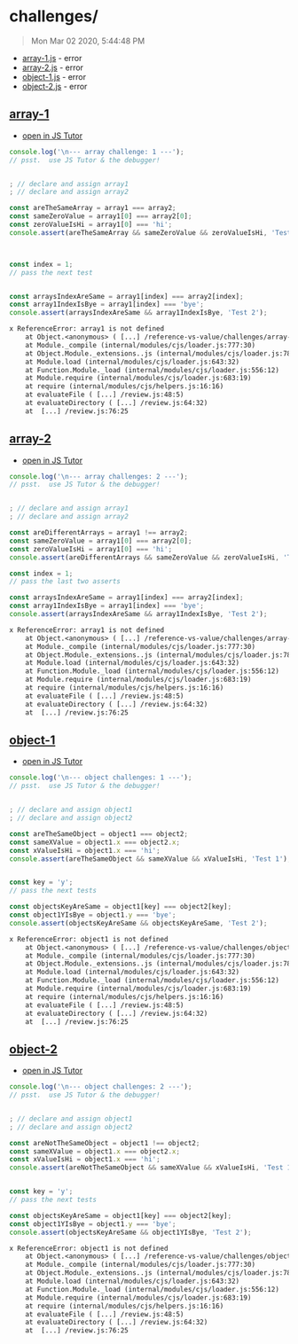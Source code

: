 # challenges/

> Mon Mar 02 2020, 5:44:48 PM

* [array-1.js](#array-1) - error
* [array-2.js](#array-2) - error
* [object-1.js](#object-1) - error
* [object-2.js](#object-2) - error

## [array-1](./array-1.js)

* [open in JS Tutor](http://www.pythontutor.com/live.html#code=console.log%28'%5Cn---%20array%20challenge%3A%201%20---'%29%3B%0A%2F%2F%20psst.%20%20use%20JS%20Tutor%20%26%20the%20debugger!%0A%0A%0A%3B%20%2F%2F%20declare%20and%20assign%20array1%0A%3B%20%2F%2F%20declare%20and%20assign%20array2%0A%0Aconst%20areTheSameArray%20%3D%20array1%20%3D%3D%3D%20array2%3B%0Aconst%20sameZeroValue%20%3D%20array1%5B0%5D%20%3D%3D%3D%20array2%5B0%5D%3B%0Aconst%20zeroValueIsHi%20%3D%20array1%5B0%5D%20%3D%3D%3D%20'hi'%3B%0Aconsole.assert%28areTheSameArray%20%26%26%20sameZeroValue%20%26%26%20zeroValueIsHi%2C%20'Test%201'%29%3B%0A%0A%0A%0Aconst%20index%20%3D%201%3B%0A%2F%2F%20pass%20the%20next%20test%0A%0A%0Aconst%20arraysIndexAreSame%20%3D%20array1%5Bindex%5D%20%3D%3D%3D%20array2%5Bindex%5D%3B%0Aconst%20array1IndexIsBye%20%3D%20array1%5Bindex%5D%20%3D%3D%3D%20'bye'%3B%0Aconsole.assert%28arraysIndexAreSame%20%26%26%20array1IndexIsBye%2C%20'Test%202'%29%3B%0A&cumulative=false&curInstr=2&heapPrimitives=nevernest&mode=display&origin=opt-live.js&py=js&rawInputLstJSON=%5B%5D&textReferences=false)

```js
console.log('\n--- array challenge: 1 ---');
// psst.  use JS Tutor & the debugger!


; // declare and assign array1
; // declare and assign array2

const areTheSameArray = array1 === array2;
const sameZeroValue = array1[0] === array2[0];
const zeroValueIsHi = array1[0] === 'hi';
console.assert(areTheSameArray && sameZeroValue && zeroValueIsHi, 'Test 1');



const index = 1;
// pass the next test


const arraysIndexAreSame = array1[index] === array2[index];
const array1IndexIsBye = array1[index] === 'bye';
console.assert(arraysIndexAreSame && array1IndexIsBye, 'Test 2');
```

```txt
x ReferenceError: array1 is not defined
    at Object.<anonymous> ( [...] /reference-vs-value/challenges/array-1.js:8:25)
    at Module._compile (internal/modules/cjs/loader.js:777:30)
    at Object.Module._extensions..js (internal/modules/cjs/loader.js:788:10)
    at Module.load (internal/modules/cjs/loader.js:643:32)
    at Function.Module._load (internal/modules/cjs/loader.js:556:12)
    at Module.require (internal/modules/cjs/loader.js:683:19)
    at require (internal/modules/cjs/helpers.js:16:16)
    at evaluateFile ( [...] /review.js:48:5)
    at evaluateDirectory ( [...] /review.js:64:32)
    at  [...] /review.js:76:25
```

## [array-2](./array-2.js)

* [open in JS Tutor](http://www.pythontutor.com/live.html#code=console.log%28'%5Cn---%20array%20challenges%3A%202%20---'%29%3B%0A%2F%2F%20psst.%20%20use%20JS%20Tutor%20%26%20the%20debugger!%0A%0A%0A%3B%20%2F%2F%20declare%20and%20assign%20array1%0A%3B%20%2F%2F%20declare%20and%20assign%20array2%0A%0Aconst%20areDifferentArrays%20%3D%20array1%20!%3D%3D%20array2%3B%0Aconst%20sameZeroValue%20%3D%20array1%5B0%5D%20%3D%3D%3D%20array2%5B0%5D%3B%0Aconst%20zeroValueIsHi%20%3D%20array1%5B0%5D%20%3D%3D%3D%20'hi'%3B%0Aconsole.assert%28areDifferentArrays%20%26%26%20sameZeroValue%20%26%26%20zeroValueIsHi%2C%20'Test%201'%29%3B%0A%0Aconst%20index%20%3D%201%3B%0A%2F%2F%20pass%20the%20last%20two%20asserts%0A%0Aconst%20arraysIndexAreSame%20%3D%20array1%5Bindex%5D%20%3D%3D%3D%20array2%5Bindex%5D%3B%0Aconst%20array1IndexIsBye%20%3D%20array1%5Bindex%5D%20%3D%3D%3D%20'bye'%3B%0Aconsole.assert%28arraysIndexAreSame%20%26%26%20array1IndexIsBye%2C%20'Test%202'%29%3B%0A&cumulative=false&curInstr=2&heapPrimitives=nevernest&mode=display&origin=opt-live.js&py=js&rawInputLstJSON=%5B%5D&textReferences=false)

```js
console.log('\n--- array challenges: 2 ---');
// psst.  use JS Tutor & the debugger!


; // declare and assign array1
; // declare and assign array2

const areDifferentArrays = array1 !== array2;
const sameZeroValue = array1[0] === array2[0];
const zeroValueIsHi = array1[0] === 'hi';
console.assert(areDifferentArrays && sameZeroValue && zeroValueIsHi, 'Test 1');

const index = 1;
// pass the last two asserts

const arraysIndexAreSame = array1[index] === array2[index];
const array1IndexIsBye = array1[index] === 'bye';
console.assert(arraysIndexAreSame && array1IndexIsBye, 'Test 2');
```

```txt
x ReferenceError: array1 is not defined
    at Object.<anonymous> ( [...] /reference-vs-value/challenges/array-2.js:8:28)
    at Module._compile (internal/modules/cjs/loader.js:777:30)
    at Object.Module._extensions..js (internal/modules/cjs/loader.js:788:10)
    at Module.load (internal/modules/cjs/loader.js:643:32)
    at Function.Module._load (internal/modules/cjs/loader.js:556:12)
    at Module.require (internal/modules/cjs/loader.js:683:19)
    at require (internal/modules/cjs/helpers.js:16:16)
    at evaluateFile ( [...] /review.js:48:5)
    at evaluateDirectory ( [...] /review.js:64:32)
    at  [...] /review.js:76:25
```

## [object-1](./object-1.js)

* [open in JS Tutor](http://www.pythontutor.com/live.html#code=console.log%28'%5Cn---%20object%20challenges%3A%201%20---'%29%3B%0A%2F%2F%20psst.%20%20use%20JS%20Tutor%20%26%20the%20debugger!%0A%0A%0A%3B%20%2F%2F%20declare%20and%20assign%20object1%0A%3B%20%2F%2F%20declare%20and%20assign%20object2%0A%0Aconst%20areTheSameObject%20%3D%20object1%20%3D%3D%3D%20object2%3B%0Aconst%20sameXValue%20%3D%20object1.x%20%3D%3D%3D%20object2.x%3B%0Aconst%20xValueIsHi%20%3D%20object1.x%20%3D%3D%3D%20'hi'%3B%0Aconsole.assert%28areTheSameObject%20%26%26%20sameXValue%20%26%26%20xValueIsHi%2C%20'Test%201'%29%3B%0A%0A%0Aconst%20key%20%3D%20'y'%3B%0A%2F%2F%20pass%20the%20next%20tests%0A%0Aconst%20objectsKeyAreSame%20%3D%20object1%5Bkey%5D%20%3D%3D%3D%20object2%5Bkey%5D%3B%0Aconst%20object1YIsBye%20%3D%20object1.y%20%3D%3D%3D%20'bye'%3B%0Aconsole.assert%28objectsKeyAreSame%20%26%26%20objectsKeyAreSame%2C%20'Test%202'%29%3B%0A&cumulative=false&curInstr=2&heapPrimitives=nevernest&mode=display&origin=opt-live.js&py=js&rawInputLstJSON=%5B%5D&textReferences=false)

```js
console.log('\n--- object challenges: 1 ---');
// psst.  use JS Tutor & the debugger!


; // declare and assign object1
; // declare and assign object2

const areTheSameObject = object1 === object2;
const sameXValue = object1.x === object2.x;
const xValueIsHi = object1.x === 'hi';
console.assert(areTheSameObject && sameXValue && xValueIsHi, 'Test 1');


const key = 'y';
// pass the next tests

const objectsKeyAreSame = object1[key] === object2[key];
const object1YIsBye = object1.y === 'bye';
console.assert(objectsKeyAreSame && objectsKeyAreSame, 'Test 2');
```

```txt
x ReferenceError: object1 is not defined
    at Object.<anonymous> ( [...] /reference-vs-value/challenges/object-1.js:8:26)
    at Module._compile (internal/modules/cjs/loader.js:777:30)
    at Object.Module._extensions..js (internal/modules/cjs/loader.js:788:10)
    at Module.load (internal/modules/cjs/loader.js:643:32)
    at Function.Module._load (internal/modules/cjs/loader.js:556:12)
    at Module.require (internal/modules/cjs/loader.js:683:19)
    at require (internal/modules/cjs/helpers.js:16:16)
    at evaluateFile ( [...] /review.js:48:5)
    at evaluateDirectory ( [...] /review.js:64:32)
    at  [...] /review.js:76:25
```

## [object-2](./object-2.js)

* [open in JS Tutor](http://www.pythontutor.com/live.html#code=console.log%28'%5Cn---%20object%20challenges%3A%202%20---'%29%3B%0A%2F%2F%20psst.%20%20use%20JS%20Tutor%20%26%20the%20debugger!%0A%0A%0A%3B%20%2F%2F%20declare%20and%20assign%20object1%0A%3B%20%2F%2F%20declare%20and%20assign%20object2%0A%0Aconst%20areNotTheSameObject%20%3D%20object1%20!%3D%3D%20object2%3B%0Aconst%20sameXValue%20%3D%20object1.x%20%3D%3D%3D%20object2.x%3B%0Aconst%20xValueIsHi%20%3D%20object1.x%20%3D%3D%3D%20'hi'%3B%0Aconsole.assert%28areNotTheSameObject%20%26%26%20sameXValue%20%26%26%20xValueIsHi%2C%20'Test%201'%29%3B%0A%0A%0Aconst%20key%20%3D%20'y'%3B%0A%2F%2F%20pass%20the%20next%20tests%0A%0Aconst%20objectsKeyAreSame%20%3D%20object1%5Bkey%5D%20%3D%3D%3D%20object2%5Bkey%5D%3B%0Aconst%20object1YIsBye%20%3D%20object1.y%20%3D%3D%3D%20'bye'%3B%0Aconsole.assert%28objectsKeyAreSame%20%26%26%20object1YIsBye%2C%20'Test%202'%29%3B%0A&cumulative=false&curInstr=2&heapPrimitives=nevernest&mode=display&origin=opt-live.js&py=js&rawInputLstJSON=%5B%5D&textReferences=false)

```js
console.log('\n--- object challenges: 2 ---');
// psst.  use JS Tutor & the debugger!


; // declare and assign object1
; // declare and assign object2

const areNotTheSameObject = object1 !== object2;
const sameXValue = object1.x === object2.x;
const xValueIsHi = object1.x === 'hi';
console.assert(areNotTheSameObject && sameXValue && xValueIsHi, 'Test 1');


const key = 'y';
// pass the next tests

const objectsKeyAreSame = object1[key] === object2[key];
const object1YIsBye = object1.y === 'bye';
console.assert(objectsKeyAreSame && object1YIsBye, 'Test 2');
```

```txt
x ReferenceError: object1 is not defined
    at Object.<anonymous> ( [...] /reference-vs-value/challenges/object-2.js:8:29)
    at Module._compile (internal/modules/cjs/loader.js:777:30)
    at Object.Module._extensions..js (internal/modules/cjs/loader.js:788:10)
    at Module.load (internal/modules/cjs/loader.js:643:32)
    at Function.Module._load (internal/modules/cjs/loader.js:556:12)
    at Module.require (internal/modules/cjs/loader.js:683:19)
    at require (internal/modules/cjs/helpers.js:16:16)
    at evaluateFile ( [...] /review.js:48:5)
    at evaluateDirectory ( [...] /review.js:64:32)
    at  [...] /review.js:76:25
```
